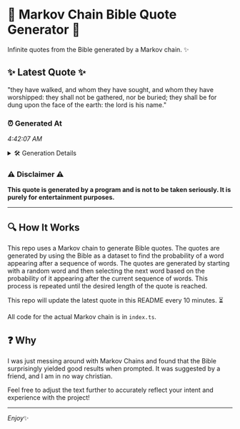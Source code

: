 # 📖 Markov Chain Bible Quote Generator 📖

Infinite quotes from the Bible generated by a Markov chain. ✨

## ✨ Latest Quote ✨
"they have walked, and whom they have sought, and whom they have worshipped: they shall not be gathered, nor be buried; they shall be for dung upon the face of the earth: the lord is his name."

### ⏰ Generated At
*4:42:07 AM*

<details>
    <summary>🛠️ Generation Details</summary>
    <p>
        <strong>🌱 Seed:</strong> they<br>
        <strong>🔄 Iterations:</strong> 36<br>
        <strong>📜 Context History:</strong><br>[ they ]: have<br>[ they, have ]: walked,<br>[ they, have, walked, ]: and<br>[ they, have, walked,, and ]: whom<br>[ they, have, walked,, and, whom ]: they<br>[ they, have, walked,, and, whom, they ]: have<br>[ have, walked,, and, whom, they, have ]: sought,<br>[ walked,, and, whom, they, have, sought, ]: and<br>[ and, whom, they, have, sought,, and ]: whom<br>[ whom, they, have, sought,, and, whom ]: they<br>[ they, have, sought,, and, whom, they ]: have<br>[ have, sought,, and, whom, they, have ]: worshipped:<br>[ sought,, and, whom, they, have, worshipped: ]: they<br>[ and, whom, they, have, worshipped:, they ]: shall<br>[ whom, they, have, worshipped:, they, shall ]: not<br>[ they, have, worshipped:, they, shall, not ]: be<br>[ have, worshipped:, they, shall, not, be ]: gathered,<br>[ worshipped:, they, shall, not, be, gathered, ]: nor<br>[ they, shall, not, be, gathered,, nor ]: be<br>[ shall, not, be, gathered,, nor, be ]: buried;<br>[ not, be, gathered,, nor, be, buried; ]: they<br>[ be, gathered,, nor, be, buried;, they ]: shall<br>[ gathered,, nor, be, buried;, they, shall ]: be<br>[ nor, be, buried;, they, shall, be ]: for<br>[ be, buried;, they, shall, be, for ]: dung<br>[ buried;, they, shall, be, for, dung ]: upon<br>[ they, shall, be, for, dung, upon ]: the<br>[ shall, be, for, dung, upon, the ]: face<br>[ be, for, dung, upon, the, face ]: of<br>[ for, dung, upon, the, face, of ]: the<br>[ dung, upon, the, face, of, the ]: earth:<br>[ upon, the, face, of, the, earth: ]: the<br>[ the, face, of, the, earth:, the ]: lord<br>[ face, of, the, earth:, the, lord ]: is<br>[ of, the, earth:, the, lord, is ]: his<br>[ the, earth:, the, lord, is, his ]: name.<br>
    </p>
</details>

### ⚠️ Disclaimer ⚠️
**This quote is generated by a program and is not to be taken seriously. It is purely for entertainment purposes.**

---

## 🔍 How It Works

This repo uses a Markov chain to generate Bible quotes. The quotes are generated by using the Bible as a dataset to find the probability of a word appearing after a sequence of words. The quotes are generated by starting with a random word and then selecting the next word based on the probability of it appearing after the current sequence of words. This process is repeated until the desired length of the quote is reached.

This repo will update the latest quote in this README every 10 minutes. ⏳

All code for the actual Markov chain is in `index.ts`.

## ❓ Why

I was just messing around with Markov Chains and found that the Bible surprisingly yielded good results when prompted. 
It was suggested by a friend, and I am in no way christian.

Feel free to adjust the text further to accurately reflect your intent and experience with the project!

---

*Enjoy*✨

